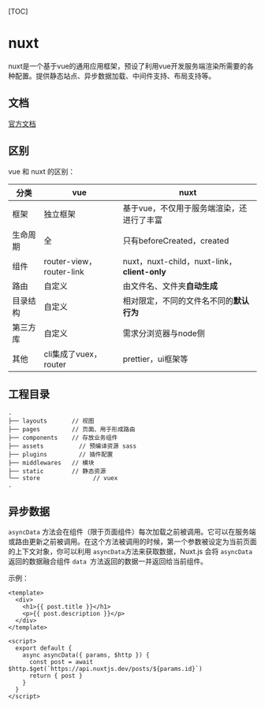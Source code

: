 [TOC]

# nuxt

nuxt是一个基于vue的通用应用框架，预设了利用vue开发服务端渲染所需要的各种配置。提供静态站点、异步数据加载、中间件支持、布局支持等。



## 文档

[官方文档](https://zh.nuxtjs.org/)



## 区别

vue 和 nuxt 的区别：

| 分类     | vue                      | nuxt                                         |
| -------- | ------------------------ | -------------------------------------------- |
| 框架     | 独立框架                 | 基于vue，不仅用于服务端渲染，还进行了丰富    |
| 生命周期 | 全                       | 只有beforeCreated，created                   |
| 组件     | router-view，router-link | nuxt，nuxt-child，nuxt-link，**client-only** |
| 路由     | 自定义                   | 由文件名、文件夹**自动生成**                 |
| 目录结构 | 自定义                   | 相对限定，不同的文件名不同的**默认行为**     |
| 第三方库 | 自定义                   | 需求分浏览器与node侧                         |
| 其他     | cli集成了vuex，router    | prettier，ui框架等                           |



## 工程目录

```
.
├── layouts       // 视图
├── pages         // 页面、用于形成路由
├── components    // 存放业务组件
├── assets    		// 预编译资源 sass
├── plugins    		// 插件配置
├── middlewares   // 模块
├── static        // 静态资源
└── store  				// vuex
. 
```



## 异步数据

`asyncData` 方法会在组件（限于页面组件）每次加载之前被调用。它可以在服务端或路由更新之前被调用。在这个方法被调用的时候，第一个参数被设定为当前页面的上下文对象，你可以利用 `asyncData`方法来获取数据，Nuxt.js 会将 `asyncData` 返回的数据融合组件 `data `方法返回的数据一并返回给当前组件。

示例：

```vue
<template>
  <div>
    <h1>{{ post.title }}</h1>
    <p>{{ post.description }}</p>
  </div>
</template>

<script>
  export default {
    async asyncData({ params, $http }) {
      const post = await $http.$get(`https://api.nuxtjs.dev/posts/${params.id}`)
      return { post }
    }
  }
</script>
```

